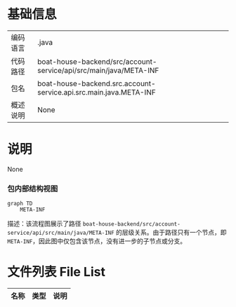 # 基础信息

|      |      |
|------|------|
| 编码语言 | .java |
| 代码路径 | boat-house-backend/src/account-service/api/src/main/java/META-INF |
| 包名 | boat-house-backend.src.account-service.api.src.main.java.META-INF |
| 概述说明 | None |

# 说明

None


### 包内部结构视图

```mermaid
graph TD
    META-INF
```

描述：该流程图展示了路径 `boat-house-backend/src/account-service/api/src/main/java/META-INF` 的层级关系。由于路径只有一个节点，即 `META-INF`，因此图中仅包含该节点，没有进一步的子节点或分支。

# 文件列表 File List

| 名称   | 类型  | 说明 |
|-------|------|-------------|


